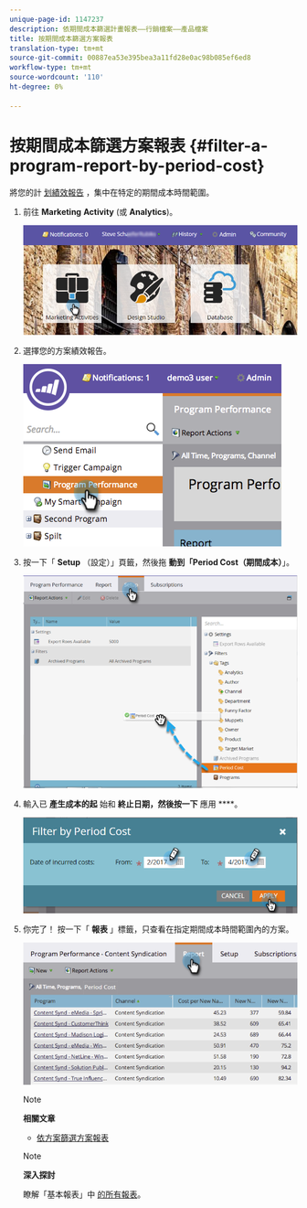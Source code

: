 ```yaml
---
unique-page-id: 1147237
description: 依期間成本篩選計畫報表——行銷檔案——產品檔案
title: 按期間成本篩選方案報表
translation-type: tm+mt
source-git-commit: 00887ea53e395bea3a11fd28e0ac98b085ef6ed8
workflow-type: tm+mt
source-wordcount: '110'
ht-degree: 0%

---
```



# 按期間成本篩選方案報表 {#filter-a-program-report-by-period-cost}

將您的計 [划績效報告](create-a-program-performance-report.md) ，集中在特定的期間成本時間範圍。

1. 前往 **Marketing** **Activity** (或 **Analytics**)。

   ![](assets/login-marketing-activities-1.png)

1. 選擇您的方案績效報告。

   ![](assets/image2014-9-23-16-3a22-3a52.png)

1. 按一下「 **Setup** （設定）」頁籤，然後拖 **動到「Period Cost（期間成本）**」。

   ![](assets/lm-86194-1.png)

1. 輸入已 **產生成本的起** 始和 **終止日期，然後按一下** 應用 ****。

   ![](assets/lm-86194-2a-hands.png)

1. 你完了！ 按一下「 **報表** 」標籤，只查看在指定期間成本時間範圍內的方案。

   ![](assets/lm-86194-report-tab.png)

   >[!NOTE]
   >
   >**相關文章**
   >
   >    
   >    
   >    * [依方案篩選方案報表](filter-a-program-report-by-program.md)


   >[!NOTE]
   >
   >**深入探討**
   >
   >
   >瞭解「基本報表」中 [的所有報表](http://docs.marketo.com/display/docs/basic+reporting)。

